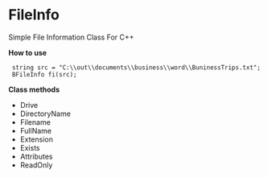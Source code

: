 # FileInfo
Simple File Information Class For C++

<b>How to use</b>

```
 string src = "C:\\out\\documents\\business\\word\\BuninessTrips.txt";
 BFileInfo fi(src);
```
<b>Class methods</b>

- Drive
- DirectoryName
- Filename
- FullName
- Extension
- Exists
- Attributes
- ReadOnly
